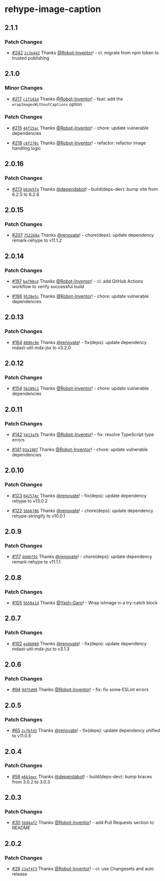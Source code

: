 # rehype-image-caption

## 2.1.1

### Patch Changes

- [#242](https://github.com/Robot-Inventor/rehype-image-caption/pull/242) [`2c3e442`](https://github.com/Robot-Inventor/rehype-image-caption/commit/2c3e442f9938acc1131bb68ac1305be210f59f7a) Thanks [@Robot-Inventor](https://github.com/Robot-Inventor)! - ci: migrate from npm token to trusted publishing

## 2.1.0

### Minor Changes

- [#217](https://github.com/Robot-Inventor/rehype-image-caption/pull/217) [`c1f141d`](https://github.com/Robot-Inventor/rehype-image-caption/commit/c1f141dcfbaa83f3fb69af35dc1c6b66ced40dfc) Thanks [@Robot-Inventor](https://github.com/Robot-Inventor)! - feat: add the `wrapImagesWithoutCaptions` option

### Patch Changes

- [#215](https://github.com/Robot-Inventor/rehype-image-caption/pull/215) [`44f15ac`](https://github.com/Robot-Inventor/rehype-image-caption/commit/44f15ac8d77e0c7d10c95fbcc9765126cb2a3823) Thanks [@Robot-Inventor](https://github.com/Robot-Inventor)! - chore: update vulnerable dependencies

- [#218](https://github.com/Robot-Inventor/rehype-image-caption/pull/218) [`c6f270c`](https://github.com/Robot-Inventor/rehype-image-caption/commit/c6f270cfce32b79f37f2e54a0b171d448c2b77a6) Thanks [@Robot-Inventor](https://github.com/Robot-Inventor)! - refactor: refactor image handling logic

## 2.0.16

### Patch Changes

- [#213](https://github.com/Robot-Inventor/rehype-image-caption/pull/213) [`bb3e5fa`](https://github.com/Robot-Inventor/rehype-image-caption/commit/bb3e5faeef798b01c9e0167c34456b08813d491c) Thanks [@dependabot](https://github.com/apps/dependabot)! - build(deps-dev): bump vite from 6.2.5 to 6.2.6

## 2.0.15

### Patch Changes

- [#207](https://github.com/Robot-Inventor/rehype-image-caption/pull/207) [`752268a`](https://github.com/Robot-Inventor/rehype-image-caption/commit/752268a30cb0e13c1daa2deb76e32f0ba3472e45) Thanks [@renovate](https://github.com/apps/renovate)! - chore(deps): update dependency remark-rehype to v11.1.2

## 2.0.14

### Patch Changes

- [#197](https://github.com/Robot-Inventor/rehype-image-caption/pull/197) [`baf98cd`](https://github.com/Robot-Inventor/rehype-image-caption/commit/baf98cd5aaab454b042bf6dc0b4ba3db2078eaa2) Thanks [@Robot-Inventor](https://github.com/Robot-Inventor)! - ci: add GitHub Actions workflow to verify successful build

- [#196](https://github.com/Robot-Inventor/rehype-image-caption/pull/196) [`9528e5c`](https://github.com/Robot-Inventor/rehype-image-caption/commit/9528e5c3b8fed1c8a64266f23de5a667621da332) Thanks [@Robot-Inventor](https://github.com/Robot-Inventor)! - chore: update vulnerable dependencies

## 2.0.13

### Patch Changes

- [#164](https://github.com/Robot-Inventor/rehype-image-caption/pull/164) [`8096c9e`](https://github.com/Robot-Inventor/rehype-image-caption/commit/8096c9e2277519ce28725a4554d37474ed17cfa7) Thanks [@renovate](https://github.com/apps/renovate)! - fix(deps): update dependency mdast-util-mdx-jsx to v3.2.0

## 2.0.12

### Patch Changes

- [#154](https://github.com/Robot-Inventor/rehype-image-caption/pull/154) [`5b189c1`](https://github.com/Robot-Inventor/rehype-image-caption/commit/5b189c11c31ac11316ba67a8e6ce25bd9ecb26a4) Thanks [@Robot-Inventor](https://github.com/Robot-Inventor)! - chore: update vulnerable dependencies

## 2.0.11

### Patch Changes

- [#142](https://github.com/Robot-Inventor/rehype-image-caption/pull/142) [`5413afb`](https://github.com/Robot-Inventor/rehype-image-caption/commit/5413afbe3e21745f929eb39b6efdf193e4e88b77) Thanks [@Robot-Inventor](https://github.com/Robot-Inventor)! - fix: resolve TypeScript type errors

- [#141](https://github.com/Robot-Inventor/rehype-image-caption/pull/141) [`93a1907`](https://github.com/Robot-Inventor/rehype-image-caption/commit/93a1907dce96aa1663de7c8ae1f3663f7472001c) Thanks [@Robot-Inventor](https://github.com/Robot-Inventor)! - chore: update vulnerable dependencies

## 2.0.10

### Patch Changes

- [#123](https://github.com/Robot-Inventor/rehype-image-caption/pull/123) [`042574c`](https://github.com/Robot-Inventor/rehype-image-caption/commit/042574c5bc875eb5d3a99bdb64c5b443217aaba5) Thanks [@renovate](https://github.com/apps/renovate)! - fix(deps): update dependency rehype to v13.0.2

- [#122](https://github.com/Robot-Inventor/rehype-image-caption/pull/122) [`16b6786`](https://github.com/Robot-Inventor/rehype-image-caption/commit/16b678616f78b0cb49a1765dcc597cefa719ccf2) Thanks [@renovate](https://github.com/apps/renovate)! - chore(deps): update dependency rehype-stringify to v10.0.1

## 2.0.9

### Patch Changes

- [#117](https://github.com/Robot-Inventor/rehype-image-caption/pull/117) [`dddbf92`](https://github.com/Robot-Inventor/rehype-image-caption/commit/dddbf92d5530e88dec9f8e95bbdf89f853d0a098) Thanks [@renovate](https://github.com/apps/renovate)! - chore(deps): update dependency remark-rehype to v11.1.1

## 2.0.8

### Patch Changes

- [#105](https://github.com/Robot-Inventor/rehype-image-caption/pull/105) [`5b50a1d`](https://github.com/Robot-Inventor/rehype-image-caption/commit/5b50a1dd9c4941cfd31765ce0b7bfb561b270591) Thanks [@Yash-Garg](https://github.com/Yash-Garg)! - Wrap isImage in a try-catch block

## 2.0.7

### Patch Changes

- [#102](https://github.com/Robot-Inventor/rehype-image-caption/pull/102) [`ea8b068`](https://github.com/Robot-Inventor/rehype-image-caption/commit/ea8b06893d529be903b502f391c6d465128d2c8c) Thanks [@renovate](https://github.com/apps/renovate)! - fix(deps): update dependency mdast-util-mdx-jsx to v3.1.3

## 2.0.6

### Patch Changes

- [#94](https://github.com/Robot-Inventor/rehype-image-caption/pull/94) [`9df5d90`](https://github.com/Robot-Inventor/rehype-image-caption/commit/9df5d904e63473adf38310ee1fb3da8c1d4991b0) Thanks [@Robot-Inventor](https://github.com/Robot-Inventor)! - fix: fix some ESLint errors

## 2.0.5

### Patch Changes

- [#65](https://github.com/Robot-Inventor/rehype-image-caption/pull/65) [`2cfbfd1`](https://github.com/Robot-Inventor/rehype-image-caption/commit/2cfbfd1b9077bd300211c7d3bd5b3e3b2fbe902f) Thanks [@renovate](https://github.com/apps/renovate)! - fix(deps): update dependency unified to v11.0.5

## 2.0.4

### Patch Changes

- [#58](https://github.com/Robot-Inventor/rehype-image-caption/pull/58) [`e6b1eec`](https://github.com/Robot-Inventor/rehype-image-caption/commit/e6b1eec43e546b6ded09040a0407790376dd510a) Thanks [@dependabot](https://github.com/apps/dependabot)! - build(deps-dev): bump braces from 3.0.2 to 3.0.3

## 2.0.3

### Patch Changes

- [#30](https://github.com/Robot-Inventor/rehype-image-caption/pull/30) [`5b04af2`](https://github.com/Robot-Inventor/rehype-image-caption/commit/5b04af2abb72d8ee883e5befd335ca714d014b83) Thanks [@Robot-Inventor](https://github.com/Robot-Inventor)! - add Pull Requests section to README

## 2.0.2

### Patch Changes

- [#28](https://github.com/Robot-Inventor/rehype-image-caption/pull/28) [`23af4f3`](https://github.com/Robot-Inventor/rehype-image-caption/commit/23af4f39ca5aa39aa19dec2ec37206e769a3dcb6) Thanks [@Robot-Inventor](https://github.com/Robot-Inventor)! - ci: use Changesets and auto release
